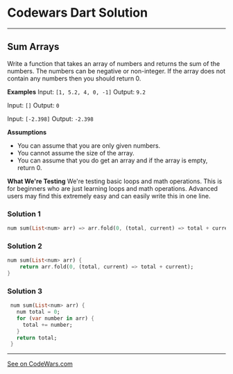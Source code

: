 # Codewars Dart Solution
---
## Sum Arrays

Write a function that takes an array of numbers and returns the sum of the numbers. The numbers can be negative or non-integer. If the array does not contain any numbers then you should return 0.

**Examples**
Input: `[1, 5.2, 4, 0, -1]`
Output: `9.2`

Input: `[]`
Output: `0`

Input: `[-2.398]`
Output: `-2.398`

**Assumptions**
- You can assume that you are only given numbers.
- You cannot assume the size of the array.
- You can assume that you do get an array and if the array is empty, return 0.

**What We're Testing**
We're testing basic loops and math operations. This is for beginners who are just learning loops and math operations.
Advanced users may find this extremely easy and can easily write this in one line.

### Solution 1
```dart
num sum(List<num> arr) => arr.fold(0, (total, current) => total + current);
```

### Solution 2
```dart
num sum(List<num> arr) {
    return arr.fold(0, (total, current) => total + current);
}
```

### Solution 3
```dart
 num sum(List<num> arr) {
   num total = 0;
   for (var number in arr) {
     total += number;
   }
   return total;
 }
```

-------
[See on CodeWars.com](https://www.codewars.com/kata/53dc54212259ed3d4f00071c/train/dart)
